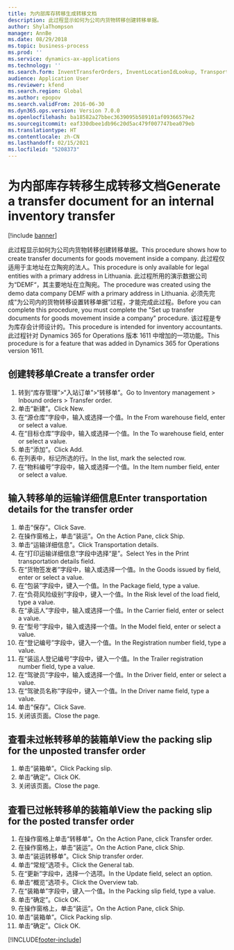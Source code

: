 ```yaml
---
title: 为内部库存转移生成转移文档
description: 此过程显示如何为公司内货物转移创建转移单据。
author: ShylaThompson
manager: AnnBe
ms.date: 08/29/2018
ms.topic: business-process
ms.prod: ''
ms.service: dynamics-ax-applications
ms.technology: ''
ms.search.form: InventTransferOrders, InventLocationIdLookup, TransportationDocument, HcmWorkerLookUp, SrsReportViewerForm, InventTransferParmShip
audience: Application User
ms.reviewer: kfend
ms.search.region: Global
ms.author: epopov
ms.search.validFrom: 2016-06-30
ms.dyn365.ops.version: Version 7.0.0
ms.openlocfilehash: ba18582a27bbec3639095b589101af09366579e2
ms.sourcegitcommit: eaf330dbee1db96c20d5ac479f007747bea079eb
ms.translationtype: HT
ms.contentlocale: zh-CN
ms.lasthandoff: 02/15/2021
ms.locfileid: "5208373"
---
```

# <a name="generate-a-transfer-document-for-an-internal-inventory-transfer"></a><span data-ttu-id="51b43-103">为内部库存转移生成转移文档</span><span class="sxs-lookup"><span data-stu-id="51b43-103">Generate a transfer document for an internal inventory transfer</span></span>

[!include [banner](../../includes/banner.md)]

<span data-ttu-id="51b43-104">此过程显示如何为公司内货物转移创建转移单据。</span><span class="sxs-lookup"><span data-stu-id="51b43-104">This procedure shows how to create transfer documents for goods movement inside a company.</span></span> <span data-ttu-id="51b43-105">此过程仅适用于主地址在立陶宛的法人。</span><span class="sxs-lookup"><span data-stu-id="51b43-105">This procedure is only available for legal entities with a primary address in Lithuania.</span></span> <span data-ttu-id="51b43-106">此过程所用的演示数据公司为“DEMF“，其主要地址在立陶宛。</span><span class="sxs-lookup"><span data-stu-id="51b43-106">The procedure was created using the demo data company DEMF with a primary address in Lithuania.</span></span> <span data-ttu-id="51b43-107">必须先完成“为公司内的货物转移设置转移单据”过程，才能完成此过程。</span><span class="sxs-lookup"><span data-stu-id="51b43-107">Before you can complete this procedure, you must complete the "Set up transfer documents for goods movement inside a company" procedure.</span></span> <span data-ttu-id="51b43-108">该过程是专为库存会计师设计的。</span><span class="sxs-lookup"><span data-stu-id="51b43-108">This procedure is intended for inventory accountants.</span></span> <span data-ttu-id="51b43-109">此过程针对 Dynamics 365 for Operations 版本 1611 中增加的一项功能。</span><span class="sxs-lookup"><span data-stu-id="51b43-109">This procedure is for a feature that was added in Dynamics 365 for Operations version 1611.</span></span>


## <a name="create-a-transfer-order"></a><span data-ttu-id="51b43-110">创建转移单</span><span class="sxs-lookup"><span data-stu-id="51b43-110">Create a transfer order</span></span>
1. <span data-ttu-id="51b43-111">转到“库存管理”>“入站订单”>“转移单”。</span><span class="sxs-lookup"><span data-stu-id="51b43-111">Go to Inventory management > Inbound orders > Transfer order.</span></span>
2. <span data-ttu-id="51b43-112">单击“新建”。</span><span class="sxs-lookup"><span data-stu-id="51b43-112">Click New.</span></span>
3. <span data-ttu-id="51b43-113">在“源仓库”字段中，输入或选择一个值。</span><span class="sxs-lookup"><span data-stu-id="51b43-113">In the From warehouse field, enter or select a value.</span></span>
4. <span data-ttu-id="51b43-114">在“目标仓库”字段中，输入或选择一个值。</span><span class="sxs-lookup"><span data-stu-id="51b43-114">In the To warehouse field, enter or select a value.</span></span>
5. <span data-ttu-id="51b43-115">单击“添加”。</span><span class="sxs-lookup"><span data-stu-id="51b43-115">Click Add.</span></span>
6. <span data-ttu-id="51b43-116">在列表中，标记所选的行。</span><span class="sxs-lookup"><span data-stu-id="51b43-116">In the list, mark the selected row.</span></span>
7. <span data-ttu-id="51b43-117">在“物料编号”字段中，输入或选择一个值。</span><span class="sxs-lookup"><span data-stu-id="51b43-117">In the Item number field, enter or select a value.</span></span>

## <a name="enter-transportation-details-for-the-transfer-order"></a><span data-ttu-id="51b43-118">输入转移单的运输详细信息</span><span class="sxs-lookup"><span data-stu-id="51b43-118">Enter transportation details for the transfer order</span></span>
1. <span data-ttu-id="51b43-119">单击“保存”。</span><span class="sxs-lookup"><span data-stu-id="51b43-119">Click Save.</span></span>
2. <span data-ttu-id="51b43-120">在操作窗格上，单击“装运”。</span><span class="sxs-lookup"><span data-stu-id="51b43-120">On the Action Pane, click Ship.</span></span>
3. <span data-ttu-id="51b43-121">单击“运输详细信息”。</span><span class="sxs-lookup"><span data-stu-id="51b43-121">Click Transportation details.</span></span>
4. <span data-ttu-id="51b43-122">在“打印运输详细信息”字段中选择“是”。</span><span class="sxs-lookup"><span data-stu-id="51b43-122">Select Yes in the Print transportation details field.</span></span>
5. <span data-ttu-id="51b43-123">在“货物签发者”字段中，输入或选择一个值。</span><span class="sxs-lookup"><span data-stu-id="51b43-123">In the Goods issued by field, enter or select a value.</span></span>
6. <span data-ttu-id="51b43-124">在“包装”字段中，键入一个值。</span><span class="sxs-lookup"><span data-stu-id="51b43-124">In the Package field, type a value.</span></span>
7. <span data-ttu-id="51b43-125">在“负荷风险级别”字段中，键入一个值。</span><span class="sxs-lookup"><span data-stu-id="51b43-125">In the Risk level of the load field, type a value.</span></span>
8. <span data-ttu-id="51b43-126">在“承运人”字段中，输入或选择一个值。</span><span class="sxs-lookup"><span data-stu-id="51b43-126">In the Carrier field, enter or select a value.</span></span>
9. <span data-ttu-id="51b43-127">在“型号”字段中，输入或选择一个值。</span><span class="sxs-lookup"><span data-stu-id="51b43-127">In the Model field, enter or select a value.</span></span>
10. <span data-ttu-id="51b43-128">在“登记编号”字段中，键入一个值。</span><span class="sxs-lookup"><span data-stu-id="51b43-128">In the Registration number field, type a value.</span></span>
11. <span data-ttu-id="51b43-129">在“装运人登记编号”字段中，键入一个值。</span><span class="sxs-lookup"><span data-stu-id="51b43-129">In the Trailer registration number field, type a value.</span></span>
12. <span data-ttu-id="51b43-130">在“驾驶员”字段中，输入或选择一个值。</span><span class="sxs-lookup"><span data-stu-id="51b43-130">In the Driver field, enter or select a value.</span></span>
13. <span data-ttu-id="51b43-131">在“驾驶员名称”字段中，键入一个值。</span><span class="sxs-lookup"><span data-stu-id="51b43-131">In the Driver name field, type a value.</span></span>
14. <span data-ttu-id="51b43-132">单击“保存”。</span><span class="sxs-lookup"><span data-stu-id="51b43-132">Click Save.</span></span>
15. <span data-ttu-id="51b43-133">关闭该页面。</span><span class="sxs-lookup"><span data-stu-id="51b43-133">Close the page.</span></span>

## <a name="view-the-packing-slip-for-the-unposted-transfer-order"></a><span data-ttu-id="51b43-134">查看未过帐转移单的装箱单</span><span class="sxs-lookup"><span data-stu-id="51b43-134">View the packing slip for the unposted transfer order</span></span>
1. <span data-ttu-id="51b43-135">单击“装箱单”。</span><span class="sxs-lookup"><span data-stu-id="51b43-135">Click Packing slip.</span></span>
2. <span data-ttu-id="51b43-136">单击“确定”。</span><span class="sxs-lookup"><span data-stu-id="51b43-136">Click OK.</span></span>
3. <span data-ttu-id="51b43-137">关闭该页面。</span><span class="sxs-lookup"><span data-stu-id="51b43-137">Close the page.</span></span>

## <a name="view-the-packing-slip-for-the-posted-transfer-order"></a><span data-ttu-id="51b43-138">查看已过帐转移单的装箱单</span><span class="sxs-lookup"><span data-stu-id="51b43-138">View the packing slip for the posted transfer order</span></span>
1. <span data-ttu-id="51b43-139">在操作窗格上单击“转移单”。</span><span class="sxs-lookup"><span data-stu-id="51b43-139">On the Action Pane, click Transfer order.</span></span>
2. <span data-ttu-id="51b43-140">在操作窗格上，单击“装运”。</span><span class="sxs-lookup"><span data-stu-id="51b43-140">On the Action Pane, click Ship.</span></span>
3. <span data-ttu-id="51b43-141">单击“装运转移单”。</span><span class="sxs-lookup"><span data-stu-id="51b43-141">Click Ship transfer order.</span></span>
4. <span data-ttu-id="51b43-142">单击“常规”选项卡。</span><span class="sxs-lookup"><span data-stu-id="51b43-142">Click the General tab.</span></span>
5. <span data-ttu-id="51b43-143">在“更新”字段中，选择一个选项。</span><span class="sxs-lookup"><span data-stu-id="51b43-143">In the Update field, select an option.</span></span>
6. <span data-ttu-id="51b43-144">单击“概览”选项卡。</span><span class="sxs-lookup"><span data-stu-id="51b43-144">Click the Overview tab.</span></span>
7. <span data-ttu-id="51b43-145">在“装箱单”字段中，键入一个值。</span><span class="sxs-lookup"><span data-stu-id="51b43-145">In the Packing slip field, type a value.</span></span>
8. <span data-ttu-id="51b43-146">单击“确定”。</span><span class="sxs-lookup"><span data-stu-id="51b43-146">Click OK.</span></span>
9. <span data-ttu-id="51b43-147">在操作窗格上，单击“装运”。</span><span class="sxs-lookup"><span data-stu-id="51b43-147">On the Action Pane, click Ship.</span></span>
10. <span data-ttu-id="51b43-148">单击“装箱单”。</span><span class="sxs-lookup"><span data-stu-id="51b43-148">Click Packing slip.</span></span>
11. <span data-ttu-id="51b43-149">单击“确定”。</span><span class="sxs-lookup"><span data-stu-id="51b43-149">Click OK.</span></span>



[!INCLUDE[footer-include](../../../includes/footer-banner.md)]